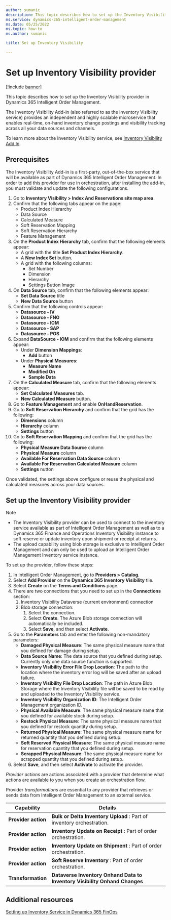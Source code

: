 ```yaml
---
author: sumanic
description: This topic describes how to set up the Inventory Visibility provider in Dynamics 365 Intelligent Order Management.
ms.service: dynamics-365-intelligent-order-management
ms.date: 05/25/2022
ms.topic: how-to
ms.author: sumanic

title: Set up Inventory Visibility

---
```


# Set up Inventory Visibility provider

[!include [banner](includes/banner.md)]

This topic describes how to set up the Inventory Visibility provider in Dynamics 365 Intelligent Order Management.

The Inventory Visibility Add-in (also referred to as the Inventory Visibility service) provides an independent and highly scalable microservice that enables real-time, on-hand inventory change postings and visibility tracking across all your data sources and channels.  
  
To learn more about the Inventory Visibility service, see [Inventory Visibility Add In](/dynamics365/supply-chain/inventory/inventory-visibility). 

## Prerequisites

The Inventory Visibility Add-in is a first-party, out-of-the-box service that will be available as part of Dynamics 365 Intelligent Order Management. In order to add this provider for use in orchestration, after installing the add-in, you must validate and update the following configurations.

1. Go to **Inventory Visibility \> Index And Reservations site map area**.
1. Confirm that the following tabs appear on the page:
    - Product Index Hierarchy
    - Data Source
    - Calculated Measure
    - Soft Reservation Mapping
    - Soft Reservation Hierarchy
    - Feature Management
1. On the **Product Index Hierarchy** tab, confirm that the following elements appear:
    - A grid with the title **Set Product Index Hierarchy**.
    - A **New Index Set** button.
    - A grid with the following columns:
        - Set Number
        - Dimension
        - Hierarchy
        - Settings Button Image
1. On **Data Source** tab, confirm that the following elements appear:
    - **Set Data Source** title
    - **New Data Source** button
1. Confirm that the following controls appear:
    - **Datasource - IV**
    - **Datasource - FNO**
    - **Datasource - IOM**
    - **Datasource - SAP**
    - **Datasource - POS**
1. Expand **DataSource - IOM** and confirm that the following elements appear:
    - Under **Dimension Mappings**: 
        - **Add** button
    - Under **Physical Measures**:
        - **Measure Name**
        - **Modified On**
        - **Sample Data**
1. On the **Calculated Measure** tab, confirm that the following elements appear:
    - **Set Calculated Measures** tab.
    - **New Calculated Measure** button.
1. Go to **Feature Management** and enable **OnHandReservation**.
1. Go to **Soft Reservation Hierarchy** and confirm that the grid has the following:
    - **Dimensions** column
    - **Hierarchy** column
    - **Settings** button
1. Go to **Soft Reservation Mapping** and confirm that the grid has the following:
   - **Physical Measure Data Source** column
   - **Physical Measure** column
   - **Available For Reservation Data Source** column
   - **Available For Reservation Calculated Measure** column
   - **Settings** nutton

Once validated, the settings above configure or reuse the physical and calculated measures across your data sources.



## Set up the Inventory Visibility provider

> [!NOTE]
> - The Inventory Visibility provider can be used to connect to the inventory service available as part of Intelligent Order Management as well as to a Dynamics 365 Finance and Operations Inventory Visibility instance to soft reserve or update inventory upon shipment or receipt at returns. 
> - The upload capability using blob storage is exclusive to Intelligent Order Management and can only be used to upload an Intelligent Order Management Inventory service instance.

To set up the provider, follow these steps: 

1.  In Intelligent Order Management, go to **Providers \> Catalog**.
1.  Select **Add Provider** on the **Dynamics 365 Inventory Visibility** tile.
1.  Select **Create** on the **Terms and Conditions** page.
1.  There are two connections that you need to set up in the **Connections** section:
    1. Inventory Visibility Dataverse (current environment) connection
    1. Blob storage connection:
        1. Select the connection.
        1. Select **Create**. The Azure Blob storage connection will automatically be included.        
        1. Select **Save**, and then select **Activate**.
1. Go to the **Parameters** tab and enter the following non-mandatory parameters:
    - **Damaged Physical Measure**: The same physical measure name that you defined for damage during setup.
    - **Data Source Name**: The data source that you defined during setup. Currently only one data source function is supported.
    - **Inventory Visibility Error File Drop Location**: The path to the location where the inventory error log will be saved after an upload failure.
    - **Inventory Visibility File Drop Location**: The path in Azure Blob Storage where the Inventory Visibility file will be saved to be read by and uploaded to the Inventory Visibility service.
    - **Inventory Visibility Organization ID**: The Intelligent Order Management organization ID.
    - **Physical Available Measure**: The same physical measure name that you defined for available stock during setup.
    - **Restock Physical Measure**: The same physical measure name that you defined for restock quantity during setup.
    - **Returned Physical Measure**: The same physical measure name for returned quantity that you defined during setup.
    - **Soft Reserved Physical Measure**: The same physical measure name for reservation quantity that you defined during setup.
    - **Scrapped Physical Measure**: The same physical measure name for scrapped quantity that you defined during setup.
1. Select **Save**, and then select **Activate** to activate the provider.

*Provider actions* are actions associated with a provider that determine what actions are available to you when you create an orchestration flow.

Provider *transformations* are essential to any provider that retrieves or sends data from Intelligent Order Management to an external service.

|  Capability | Details |
| ------------------ | -------------------------------- |
|**Provider action**  | **Bulk or Delta Inventory Upload** : Part of inventory orchestration.   | 
| **Provider action** |**Inventory Update on Receipt** : Part of order orchestration.| 
| **Provider action** |**Inventory Update on Shipment** : Part of order orchestration.| 
|  **Provider action** |**Soft Reserve Inventory** : Part of order orchestration.|
| **Transformation**  |**Dataverse Inventory Onhand Data to Inventory Visibility Onhand Changes**|

## Additional resources

[Setting up Inventory Service in Dynamics 365 FinOps](/dynamics365/supply-chain/inventory/inventory-visibility-setup#inventory-visibility-prerequisites)
